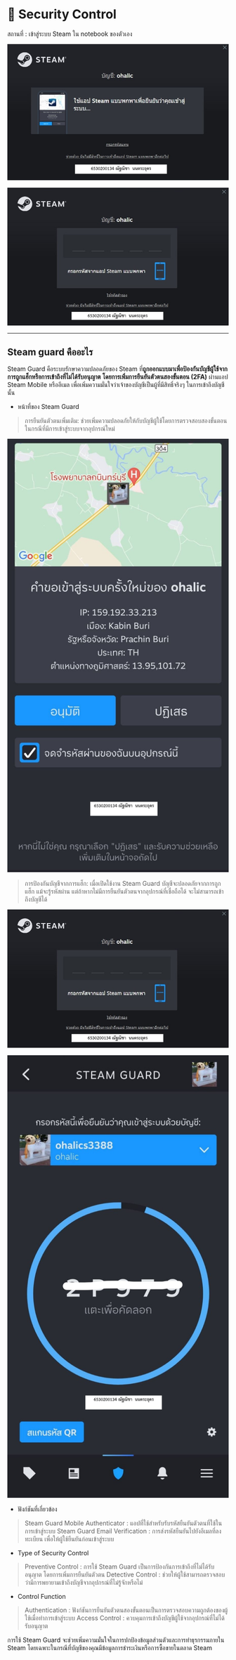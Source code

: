 # 🔐 Security Control

สถานที่ : เข้าสู่ระบบ Steam ใน notebook ของตัวเอง

![SecCon1](picture_github/sec_control1.jpg)

![SecCon2](picture_github/sec_control4.jpg)

---

## Steam guard คืออะไร
Steam Guard คือระบบรักษาความปลอดภัยของ Steam ที่**ถูกออกแบบมาเพื่อป้องกันบัญชีผู้ใช้จากการถูกแฮ็กหรือการเข้าถึงที่ไม่ได้รับอนุญาต** **โดยการเพิ่มการยืนยันตัวตนสองขั้นตอน (2FA)** ผ่านแอป Steam Mobile หรืออีเมล เพื่อเพิ่มความมั่นใจว่าเจ้าของบัญชีเป็นผู้ที่มีสิทธิ์จริงๆ ในการเข้าถึงบัญชีนั้น

-  หน้าที่ของ Steam Guard
  > การยืนยันตัวตนเพิ่มเติม: ช่วยเพิ่มความปลอดภัยให้กับบัญชีผู้ใช้โดยการตรวจสอบสองขั้นตอน ในกรณีที่มีการเข้าสู่ระบบจากอุปกรณ์ใหม่

![SecCon3](picture_github/sec_control5.jpg)

  > การป้องกันบัญชีจากการแฮ็ก: เมื่อเปิดใช้งาน Steam Guard บัญชีจะปลอดภัยจากการถูกแฮ็ก แม้จะรู้รหัสผ่าน แต่ถ้าหากไม่มีการยืนยันตัวตนจากอุปกรณ์ที่เชื่อถือได้ จะไม่สามารถเข้าถึงบัญชีได้

![SecCon4](picture_github/sec_control4.jpg)

![SecCon5](picture_github/sec_control3.jpg)
  
-  ฟังก์ชันที่เกี่ยวข้อง
  > Steam Guard Mobile Authenticator : แอปที่ใช้สำหรับรับรหัสยืนยันตัวตนที่ใช้ในการเข้าสู่ระบบ
  > Steam Guard Email Verification : การส่งรหัสยืนยันไปยังอีเมลที่ลงทะเบียน เพื่อให้ผู้ใช้ยืนยันก่อนเข้าสู่ระบบ
  
-  Type of Security Control 
  > Preventive Control : การใช้ Steam Guard เป็นการป้องกันการเข้าถึงที่ไม่ได้รับอนุญาต โดยการเพิ่มการยืนยันตัวตน
  > Detective Control : ช่วยให้ผู้ใช้สามารถตรวจสอบว่ามีการพยายามเข้าถึงบัญชีจากอุปกรณ์ที่ไม่รู้จักหรือไม่
  
-  Control Function 
  > Authentication : ฟังก์ชันการยืนยันตัวตนสองขั้นตอนเป็นการตรวจสอบความถูกต้องของผู้ใช้เมื่อทำการเข้าสู่ระบบ
  > Access Control : ควบคุมการเข้าถึงบัญชีผู้ใช้จากอุปกรณ์ที่ไม่ได้รับอนุญาต
    
การใช้ Steam Guard จะช่วยเพิ่มความมั่นใจในการปกป้องข้อมูลส่วนตัวและการทำธุรกรรมภายใน Steam โดยเฉพาะในกรณีที่บัญชีของคุณมีข้อมูลการชำระเงินหรือการซื้อขายในตลาด Steam
